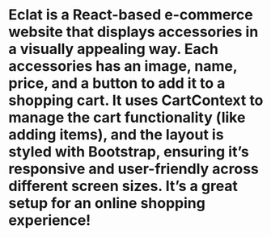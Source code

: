 # Eclat is a React-based e-commerce website that displays accessories in a visually appealing way. Each accessories has an image, name, price, and a button to add it to a shopping cart. It uses CartContext to manage the cart functionality (like adding items), and the layout is styled with Bootstrap, ensuring it’s responsive and user-friendly across different screen sizes. It’s a great setup for an online shopping experience!
